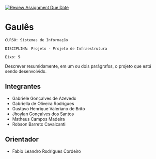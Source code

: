 [![Review Assignment Due Date](https://classroom.github.com/assets/deadline-readme-button-22041afd0340ce965d47ae6ef1cefeee28c7c493a6346c4f15d667ab976d596c.svg)](https://classroom.github.com/a/m98LfJT-)
# Gaulês

`CURSO: Sistemas de Informação`

`DISCIPLINA: Projeto - Projeto de Infraestrutura`

`Eixo: 5`

Descrever resumidamente, em um ou dois parágrafos, o projeto que está sendo desenvolvido.

## Integrantes

* Gabriele Gonçalves de Azevedo
* Gabriella de Oliveira Rodrigues
* Gustavo Henrique Valeriano de Brito
* Jhoylan Gonçalves dos Santos
* Matheus Campos Madeira
* Robson Barreto Cavalcanti

## Orientador

* Fabio Leandro Rodrigues Cordeiro


